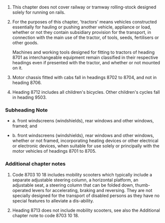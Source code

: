 1. This chapter does not cover railway or tramway rolling-stock designed solely for running on rails.

2. For the purposes of this chapter, 'tractors' means vehicles constructed essentially for hauling or pushing another vehicle, appliance or load, whether or not they contain subsidiary provision for the transport, in connection with the main use of the tractor, of tools, seeds, fertilisers or other goods.

    Machines and working tools designed for fitting to tractors of heading 8701 as interchangeable equipment remain classified in their respective headings even if presented with the tractor, and whether or not mounted on it.

3. Motor chassis fitted with cabs fall in headings 8702 to 8704, and not in heading 8706.

4. Heading 8712 includes all children's bicycles. Other children's cycles fall in heading 9503.

### Subheading Note

- a. front windscreens (windshields), rear windows and other windows, framed; and 

- b. front windscreens (windshields), rear windows and other windows, whether or not framed, incorporating heating devices or other electrical or electronic devices, when suitable for use solely or principally with the motor vehicles of headings 8701 to 8705.

### Additional chapter notes

1. Code 8703 10 18 includes mobility scooters which typically include a separate adjustable steering column, a horizontal platform, an adjustable seat, a steering column that can be folded down, thumb-operated levers for accelerating, braking and reversing.  They are not specially designed for the transport of disabled persons as they have no special features to alleviate a dis-ability.

2. Heading 8713 does not include mobility scooters, see also the Additional chapter note to code 8703 10 18.
